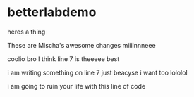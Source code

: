 # betterlabdemo
heres a thing

These are Mischa's awesome changes
miiiinnneee

coolio bro I think line 7 is theeeee best

i am writing something on line 7 just beacyse i want too lololol

i am going to ruin your life with this line of code
